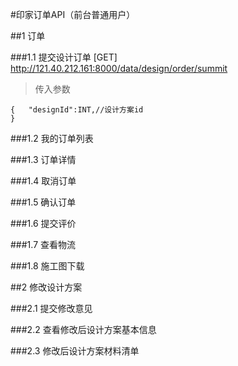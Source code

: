 #印家订单API（前台普通用户）

##1 订单

###1.1 提交设计订单
[GET] http://121.40.212.161:8000/data/design/order/summit

>传入参数

	{   "designId":INT,//设计方案id
	}

###1.2 我的订单列表

###1.3 订单详情

###1.4 取消订单

###1.5 确认订单

###1.6 提交评价

###1.7 查看物流

###1.8 施工图下载

##2 修改设计方案

###2.1 提交修改意见

###2.2 查看修改后设计方案基本信息

###2.3 修改后设计方案材料清单






